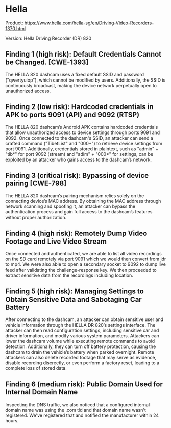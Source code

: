 # Hella

Product: https://www.hella.com/hella-sg/en/Driving-Video-Recorders-1370.html

Version: Hella Driving Recorder (DR) 820

## Finding 1 (high risk): Default Credentials Cannot be Changed. [CWE-1393]
The HELLA 820 dashcam uses a fixed default SSID and password ("qwertyuiop"), which cannot be modified by users. 
Additionally, the SSID is continuously broadcast, making the device network perpetually open to unauthorized access.

## Finding 2 (low risk): Hardcoded credentials in APK to ports 9091 (API) and 9092 (RTSP)
The HELLA 820 dashcam’s Android APK contains hardcoded credentials that allow unauthorized access to device settings through ports 9091 and 9092. Once connected to the dashcam's SSID, an attacker can send a crafted command ("TibetList" and "000*") to retrieve device settings from port 9091. Additionally, credentials stored in plaintext, such as "admin" + "tib*" for port 9092 (stream) and "adim" + "000*" for settings, can be exploited by an attacker who gains access to the dashcam’s network.

## Finding 3 (critical risk): Bypassing of device pairing [CWE-798]
The HELLA 820 dashcam’s pairing mechanism relies solely on the connecting device’s MAC address. By obtaining the MAC address through network scanning and spoofing it, an attacker can bypass the authentication process and gain full access to the dashcam’s features without proper authorization. ​

## Finding 4 (high risk): Remotely Dump Video Footage and Live Video Stream
Once connected and authenticated, we are able to list all video recordings on the SD card remotely via port 9091 which we would then convert from jdr to mp4. We were also able to open a secondary socket to 9092 to dump live feed after validating the challenge-response key. We then proceeded to extract sensitive data from the recordings including location.

## Finding 5 (high risk): Managing Settings to Obtain Sensitive Data and Sabotaging Car Battery
After connecting to the dashcam, an attacker can obtain sensitive user and vehicle information through the HELLA DR 820’s settings interface. The attacker can then read configuration settings, including sensitive car and driver information, and modify various system parameters. Attackers can lower the dashcam volume while executing remote commands to avoid detection. Additionally, they can turn off battery protection, causing the dashcam to drain the vehicle’s battery when parked overnight. Remote attackers can also delete recorded footage that may serve as evidence, disable recording discreetly, or even perform a factory reset, leading to a complete loss of stored data.

## Finding 6 (medium risk): Public Domain Used for Internal Domain Name
Inspecting the DNS traffic, we also noticed that a configured internal domain name was using the .com tld and that domain name wasn't registered. We've registered that and notified the manufacturer within 24 hours.
